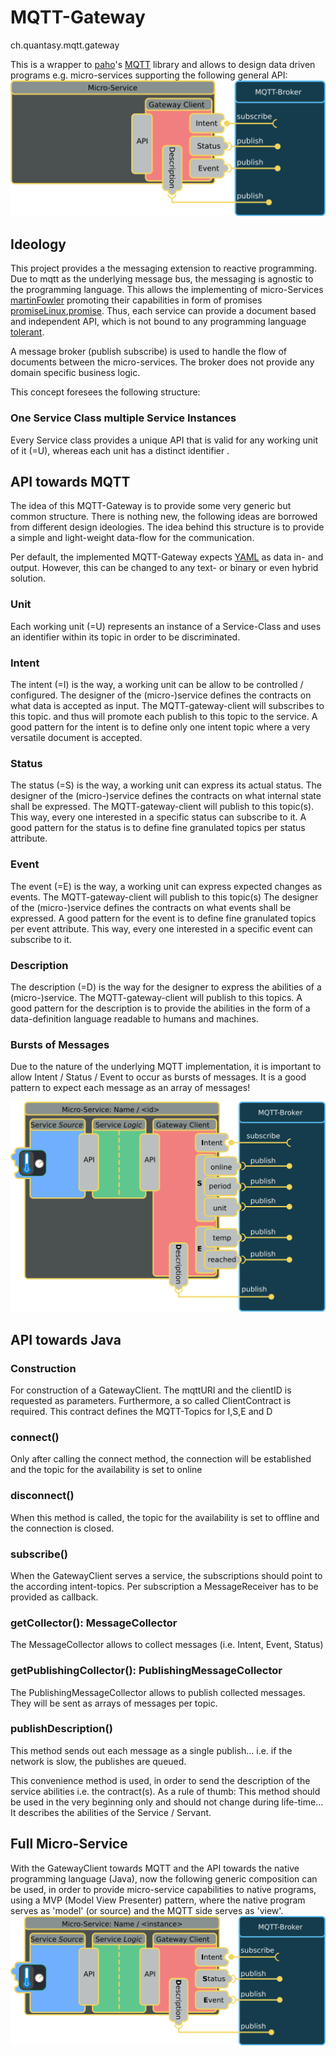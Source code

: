 

# MQTT-Gateway
ch.quantasy.mqtt.gateway

This is a wrapper to [paho]'s [MQTT] library and allows to design data driven programs e.g. micro-services supporting the following general API:
<a href="https://github.com/knr1/ch.quantasy.mqtt.gateway/blob/master/MqttGatewayClient.svg">
<img src="https://github.com/knr1/ch.quantasy.mqtt.gateway/blob/master/MqttGatewayClient.svg.png" alt="Interface-Diagram" />
</a>

## Ideology

This project provides a the messaging extension to reactive programming. Due to mqtt as the underlying message bus, the messaging is agnostic to the programming language.
This allows the implementing of micro-Services [martinFowler] promoting their capabilities in form of promises [promiseLinux],[promise]. 
Thus, each service can provide a document based and independent API, which is not bound to any programming language [tolerant].


A message broker (publish subscribe) is used to handle the flow of documents between the micro-services. The broker does not provide any domain specific business logic.

This concept foresees the following structure:
### One Service Class multiple Service Instances
Every Service class provides a unique API that is valid for any working unit of it (=U), whereas each unit has a distinct identifier <id>.


## API towards MQTT
The idea of this MQTT-Gateway is to provide some very generic but common structure. There is nothing new, the following ideas are borrowed from different design ideologies. The idea
behind this structure is to provide a simple and light-weight data-flow for the communication.

Per default, the implemented MQTT-Gateway expects [YAML] as data in- and output. However, this can be changed to any text- or binary or even hybrid solution.
### Unit
Each working unit (=U) represents an instance of a Service-Class and uses an identifier <id> within its topic in order to be discriminated.

### Intent
The intent (=I) is the way, a working unit can be allow to be controlled / configured.
The designer of the (micro-)service defines the contracts on what data is accepted as input. The MQTT-gateway-client will subscribes to this topic.
and thus will promote each publish to this topic to the service. A good pattern for the intent is to define only one intent topic where a very versatile document is accepted.

### Status
The status (=S) is the way, a working unit can express its actual status.
The designer of the (micro-)service defines the contracts on what internal state shall be expressed. The MQTT-gateway-client will publish to this topic(s).
This way, every one interested in a specific status can subscribe to it. A good pattern for the status is to define fine granulated topics per status attribute.

### Event
The event (=E) is the way, a working unit can express expected changes as events. The MQTT-gateway-client will publish to this topic(s)
The designer of the (micro-)service defines the contracts on what events shall be expressed. A good pattern for the event is to define fine granulated topics per event attribute.
This way, every one interested in a specific event can subscribe to it.

### Description
The description (=D) is the way for the designer to express the abilities of a (micro-)service. The MQTT-gateway-client will publish to this topics. A good pattern for the description is
to provide the abilities in the form of a data-definition language readable to humans and machines.

### Bursts of Messages
Due to the nature of the underlying MQTT implementation, it is important to allow Intent / Status / Event to occur as bursts of messages. It is a good pattern to
expect each message as an array of messages!

<a href="https://github.com/knr1/ch.quantasy.mqtt.gateway/blob/master/Full-Micro-service.svg">
<img src="https://github.com/knr1/ch.quantasy.mqtt.gateway/blob/master/Full-Micro-service.svg.png" alt="Interface-Diagram" />
</a>

## API towards Java
### Construction
For construction of a GatewayClient. The mqttURI and the clientID is requested as parameters. 
Furthermore, a so called ClientContract is required. This contract defines the MQTT-Topics for I,S,E and D

### connect()
Only after calling the connect method, the connection will be established and the topic for the availability is set to online

### disconnect()
When this method is called, the topic for the availability is set to offline and the connection is closed.

### subscribe()
When the GatewayClient serves a service, the subscriptions should point to the according intent-topics.
Per subscription a MessageReceiver has to be provided as callback.

### getCollector(): MessageCollector
The MessageCollector allows to collect messages (i.e. Intent, Event, Status)

### getPublishingCollector(): PublishingMessageCollector
The PublishingMessageCollector allows to publish collected messages. They will be sent as arrays of messages per topic.

### publishDescription()
This method sends out each message as a single publish... i.e. if the network is slow, the publishes are queued.

This convenience method is used, in order to send the description of the service abilities i.e. the contract(s). As a rule of thumb:
This method should be used in the very beginning only and should not change during life-time... It describes the abilities of the Service / Servant.


## Full Micro-Service
With the GatewayClient towards MQTT and the API towards the native programming language (Java), now the following generic composition can be used, in order to
provide micro-service capabilities to native programs, using a MVP (Model View Presenter) pattern, where the native program serves as 'model' (or source) and the MQTT side serves as 'view'. 
<a href="https://github.com/knr1/ch.quantasy.mqtt.gateway/blob/master/Micro-service.svg">
<img src="https://github.com/knr1/ch.quantasy.mqtt.gateway/blob/master/Micro-service.svg.png" alt="Micro-service-Diagram" />
</a>



[paho]: <https://github.com/eclipse/paho.mqtt.java>
[YAML]: <https://en.wikipedia.org/wiki/YAML>
[MQTT]: <http://mqtt.org/>
[TiMqWay.jar]: <https://prof.hti.bfh.ch/knr1/TiMqWay.jar>
[d3Viewer]: <https://github.com/hardillb/d3-MQTT-Topic-Tree>
[micro-service]: <https://en.wikipedia.org/wiki/Microservices>
[martinFowler]: <https://martinfowler.com/articles/microservices.html>
[promiseLinux]: <http://www.linuxjournal.com/content/promise-theory%E2%80%94what-it>
[promise]: <http://markburgess.org/BookOfPromises.pdf>
[contract]: <https://en.wikipedia.org/wiki/Design_by_contract>
[tolerant]: <https://martinfowler.com/bliki/TolerantReader.html>


